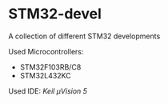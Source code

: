# STM32-devel
A collection of different STM32 developments

Used Microcontrollers:

* STM32F103RB/C8
* STM32L432KC

Used IDE: *Keil µVision 5*
